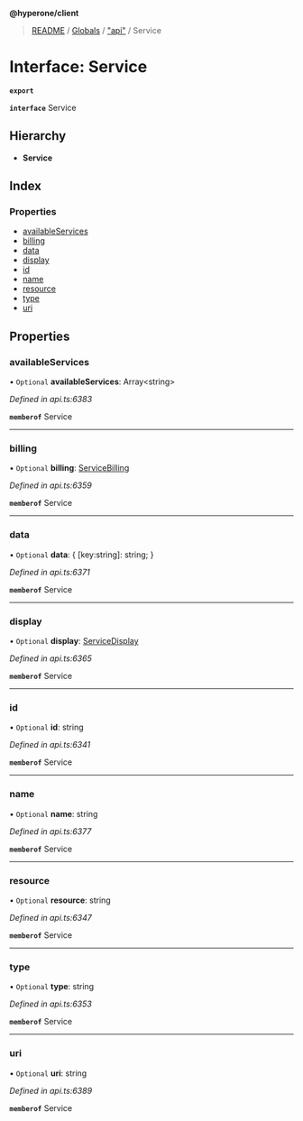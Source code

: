 **@hyperone/client**

> [README](../README.md) / [Globals](../globals.md) / ["api"](../modules/_api_.md) / Service

# Interface: Service

**`export`** 

**`interface`** Service

## Hierarchy

* **Service**

## Index

### Properties

* [availableServices](_api_.service.md#availableservices)
* [billing](_api_.service.md#billing)
* [data](_api_.service.md#data)
* [display](_api_.service.md#display)
* [id](_api_.service.md#id)
* [name](_api_.service.md#name)
* [resource](_api_.service.md#resource)
* [type](_api_.service.md#type)
* [uri](_api_.service.md#uri)

## Properties

### availableServices

• `Optional` **availableServices**: Array\<string>

*Defined in api.ts:6383*

**`memberof`** Service

___

### billing

• `Optional` **billing**: [ServiceBilling](_api_.servicebilling.md)

*Defined in api.ts:6359*

**`memberof`** Service

___

### data

• `Optional` **data**: { [key:string]: string;  }

*Defined in api.ts:6371*

**`memberof`** Service

___

### display

• `Optional` **display**: [ServiceDisplay](_api_.servicedisplay.md)

*Defined in api.ts:6365*

**`memberof`** Service

___

### id

• `Optional` **id**: string

*Defined in api.ts:6341*

**`memberof`** Service

___

### name

• `Optional` **name**: string

*Defined in api.ts:6377*

**`memberof`** Service

___

### resource

• `Optional` **resource**: string

*Defined in api.ts:6347*

**`memberof`** Service

___

### type

• `Optional` **type**: string

*Defined in api.ts:6353*

**`memberof`** Service

___

### uri

• `Optional` **uri**: string

*Defined in api.ts:6389*

**`memberof`** Service
